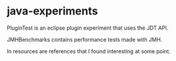 # java-experiments

PluginTest is an eclipse plugin experiment that uses the JDT API.

JMHBenchmarks contains performance tests made with JMH.

In resources are references that I found interesting at some point.